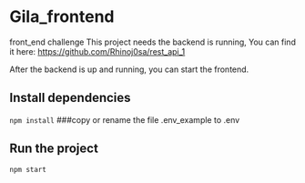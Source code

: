 # Gila_frontend
front_end challenge
This project needs the backend is running, You can find it here:
https://github.com/Rhinoj0sa/rest_api_1

After the backend is up and running, you can start the frontend.

## Install dependencies
```npm install```
###copy or rename the file .env_example to .env

## Run the project
```npm start```
